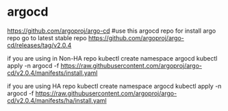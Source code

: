 # argocd
https://github.com/argoproj/argo-cd #use this argocd repo for install argo repo
go to latest stable repo
https://github.com/argoproj/argo-cd/releases/tag/v2.0.4

if you are using in Non-HA repo
kubectl create namespace argocd
kubectl apply -n argocd -f https://raw.githubusercontent.com/argoproj/argo-cd/v2.0.4/manifests/install.yaml

if you are using HA repo
kubectl create namespace argocd
kubectl apply -n argocd -f https://raw.githubusercontent.com/argoproj/argo-cd/v2.0.4/manifests/ha/install.yaml

